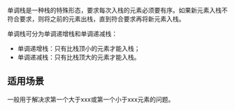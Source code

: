 
单调栈是一种栈的特殊形态，要求每次入栈的元素必须要有序。如果新元素入栈不符合要求，则将之前的元素出栈，直到符合要求再将新元素入栈。

单调栈可分为单调递增栈和单调递减栈：
- 单调递增栈：只有比栈顶小的元素才能入栈；
- 单调递减栈：只有比栈顶大的元素才能入栈。

## 适用场景

一般用于解决求第一个大于xxx或第一个小于xxx元素的问题。



